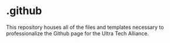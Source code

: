# .github
This repository houses all of the files and templates necessary to professionalize the Github page for the Ultra Tech Alliance.
